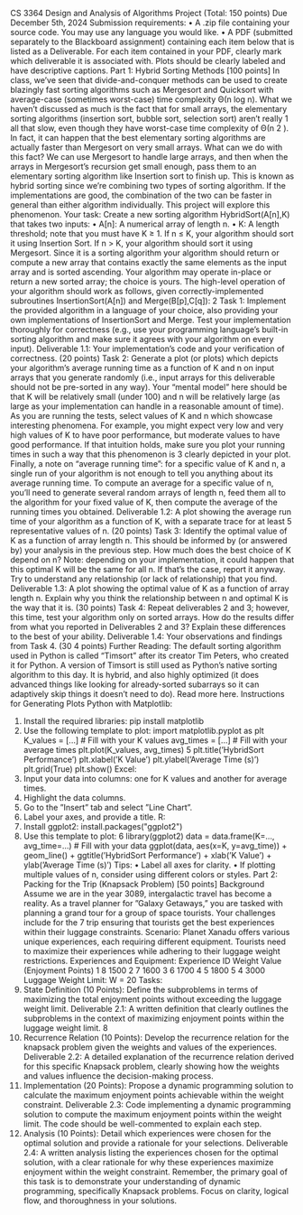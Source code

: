 CS 3364 Design and Analysis of Algorithms
Project (Total: 150 points)
Due December 5th, 2024
Submission requirements:
• A .zip file containing your source code. You may use any language you
would like.
• A PDF (submitted separately to the Blackboard assignment) containing each item below that is listed as a Deliverable. For each item
contained in your PDF, clearly mark which deliverable it is associated
with. Plots should be clearly labeled and have descriptive captions.
Part 1: Hybrid Sorting Methods [100 points]
In class, we’ve seen that divide-and-conquer methods can be used to create blazingly fast sorting algorithms such as Mergesort and Quicksort with
average-case (sometimes worst-case) time complexity Θ(n log n). What we
haven’t discussed as much is the fact that for small arrays, the elementary
sorting algorithms (insertion sort, bubble sort, selection sort) aren’t really
1
all that slow, even though they have worst-case time complexity of Θ(n
2
). In
fact, it can happen that the best elementary sorting algorithms are actually
faster than Mergesort on very small arrays. What can we do with this fact?
We can use Mergesort to handle large arrays, and then when the arrays in
Mergesort’s recursion get small enough, pass them to an elementary sorting
algorithm like Insertion sort to finish up. This is known as hybrid sorting
since we’re combining two types of sorting algorithm. If the implementations are good, the combination of the two can be faster in general than
either algorithm individually. This project will explore this phenomenon.
Your task:
Create a new sorting algorithm HybridSort(A[n],K) that takes two inputs:
• A[n]: A numerical array of length n.
• K: A length threshold; note that you must have K ≥ 1. If n ≤ K, your
algorithm should sort it using Insertion Sort. If n > K, your algorithm
should sort it using Mergesort.
Since it is a sorting algorithm your algorithm should return or compute a
new array that contains exactly the same elements as the input array and
is sorted ascending. Your algorithm may operate in-place or return a new
sorted array; the choice is yours.
The high-level operation of your algorithm should work as follows, given
correctly-implemented subroutines InsertionSort(A[n]) and Merge(B[p],C[q]):
2
Task 1: Implement the provided algorithm in a language of your choice,
also providing your own implementations of InsertionSort and Merge. Test
your implementation thoroughly for correctness (e.g., use your programming
language’s built-in sorting algorithm and make sure it agrees with your algorithm on every input).
Deliverable 1.1: Your implementation’s code and your verification of
correctness. (20 points)
Task 2: Generate a plot (or plots) which depicts your algorithm’s average
running time as a function of K and n on input arrays that you generate
randomly (i.e., input arrays for this deliverable should not be pre-sorted in
any way). Your “mental model” here should be that K will be relatively small
(under 100) and n will be relatively large (as large as your implementation can
handle in a reasonable amount of time). As you are running the tests, select
values of K and n which showcase interesting phenomena. For example, you
might expect very low and very high values of K to have poor performance,
but moderate values to have good performance. If that intuition holds, make
sure you plot your running times in such a way that this phenomenon is
3
clearly depicted in your plot. Finally, a note on “average running time”: for
a specific value of K and n, a single run of your algorithm is not enough to
tell you anything about its average running time. To compute an average for
a specific value of n, you’ll need to generate several random arrays of length
n, feed them all to the algorithm for your fixed value of K, then compute
the average of the running times you obtained.
Deliverable 1.2: A plot showing the average run time of your algorithm
as a function of K, with a separate trace for at least 5 representative values
of n. (20 points)
Task 3: Identify the optimal value of K as a function of array length n.
This should be informed by (or answered by) your analysis in the previous
step. How much does the best choice of K depend on n? Note: depending
on your implementation, it could happen that this optimal K will be the
same for all n. If that’s the case, report it anyway. Try to understand any
relationship (or lack of relationship) that you find.
Deliverable 1.3: A plot showing the optimal value of K as a function
of array length n. Explain why you think the relationship between n and
optimal K is the way that it is. (30 points)
Task 4: Repeat deliverables 2 and 3; however, this time, test your algorithm only on sorted arrays. How do the results differ from what you
reported in Deliverables 2 and 3? Explain these differences to the best of
your ability.
Deliverable 1.4: Your observations and findings from Task 4. (30
4
points)
Further Reading: The default sorting algorithm used in Python is
called “Timsort” after its creator Tim Peters, who created it for Python.
A version of Timsort is still used as Python’s native sorting algorithm to
this day. It is hybrid, and also highly optimized (it does advanced things
like looking for already-sorted subarrays so it can adaptively skip things it
doesn’t need to do). Read more here.
Instructions for Generating Plots
Python with Matplotlib:
1. Install the required libraries:
pip install matplotlib
2. Use the following template to plot:
import matplotlib.pyplot as plt
K_values = [...] # Fill with your K values
avg_times = [...] # Fill with your average times
plt.plot(K_values, avg_times)
5
plt.title(’HybridSort Performance’)
plt.xlabel(’K Value’)
plt.ylabel(’Average Time (s)’)
plt.grid(True)
plt.show()
Excel:
1. Input your data into columns: one for K values and another for average
times.
2. Highlight the data columns.
3. Go to the ”Insert” tab and select ”Line Chart”.
4. Label your axes, and provide a title.
R:
1. Install ggplot2:
install.packages("ggplot2")
2. Use this template to plot:
6
library(ggplot2)
data = data.frame(K=..., avg_time=...) # Fill with your data
ggplot(data, aes(x=K, y=avg_time)) + geom_line() +
ggtitle(’HybridSort Performance’) +
xlab(’K Value’) +
ylab(’Average Time (s)’)
Tips:
• Label all axes for clarity.
• If plotting multiple values of n, consider using different colors or styles.
Part 2: Packing for the Trip (Knapsack Problem) [50 points]
Background
Assume we are in the year 3089, intergalactic travel has become a reality.
As a travel planner for ”Galaxy Getaways,” you are tasked with planning
a grand tour for a group of space tourists. Your challenges include for the
7
trip ensuring that tourists get the best experiences within their luggage constraints.
Scenario:
Planet Xanadu offers various unique experiences, each requiring different
equipment. Tourists need to maximize their experiences while adhering to
their luggage weight restrictions.
Experiences and Equipment:
Experience ID Weight Value (Enjoyment Points)
1 8 1500
2 7 1600
3 6 1700
4 5 1800
5 4 3000
Luggage Weight Limit: W = 20
Tasks:
1. State Definition (10 Points): Define the subproblems in terms of
maximizing the total enjoyment points without exceeding the luggage
weight limit.
Deliverable 2.1: A written definition that clearly outlines the subproblems in the context of maximizing enjoyment points within the
luggage weight limit.
8
2. Recurrence Relation (10 Points): Develop the recurrence relation
for the knapsack problem given the weights and values of the experiences.
Deliverable 2.2: A detailed explanation of the recurrence relation
derived for this specific Knapsack problem, clearly showing how the
weights and values influence the decision-making process.
3. Implementation (20 Points): Propose a dynamic programming solution to calculate the maximum enjoyment points achievable within
the weight constraint.
Deliverable 2.3: Code implementing a dynamic programming solution to compute the maximum enjoyment points within the weight
limit. The code should be well-commented to explain each step.
4. Analysis (10 Points): Detail which experiences were chosen for the
optimal solution and provide a rationale for your selections.
Deliverable 2.4: A written analysis listing the experiences chosen for
the optimal solution, with a clear rationale for why these experiences
maximize enjoyment within the weight constraint.
Remember, the primary goal of this task is to demonstrate
your understanding of dynamic programming, specifically Knapsack problems. Focus on clarity, logical flow, and thoroughness in
your solutions.
